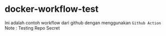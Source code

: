 # docker-workflow-test

Ini adalah contoh workflow dari github dengan menggunakan ``` Github Action ```
Note : Testing Repo Secret
